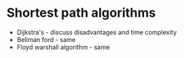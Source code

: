 # Shortest path algorithms

- Dijkstra's - discuss disadvantages and time complexity
- Bellman ford - same
- Floyd warshall algorithm - same